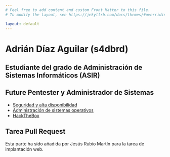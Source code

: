 ```yaml
---
# Feel free to add content and custom Front Matter to this file.
# To modify the layout, see https://jekyllrb.com/docs/themes/#overriding-theme-defaults

layout: default
---
```


# Adrián Díaz Aguilar (s4dbrd)

## Estudiante del grado de Administración de Sistemas Informáticos (ASIR)

## Future Pentester y Administrador de Sistemas

* [Seguridad y alta disponibilidad](sad2122)
* [Administración de sistemas operativos](aso2122)
* [HackTheBox](htb)

## Tarea Pull Request
Esta parte ha sido añadida por Jesús Rubio Martín para la tarea de implantación web.